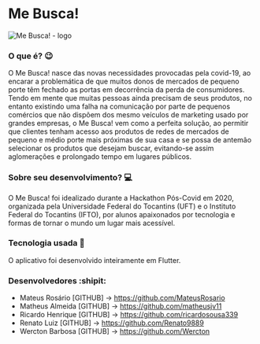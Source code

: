 # Me Busca!
![Me Busca! - logo](https://user-images.githubusercontent.com/38531751/100265363-e7451f00-2f2e-11eb-8253-523661a09ae7.png)

### O que é? :wink:

O Me Busca! nasce das novas necessidades provocadas pela covid-19, ao encarar a problemática de que muitos donos de mercados de pequeno porte têm fechado as portas em decorrência da perda de consumidores. Tendo em mente que muitas pessoas ainda precisam de seus produtos, no entanto existindo uma falha na comunicação por parte de pequenos comércios que não dispõem dos mesmo veículos de marketing usado por grandes empresas, o Me Busca! vem como a perfeita solução, ao permitir que clientes tenham acesso aos produtos de redes de mercados de pequeno e médio porte mais próximas de sua casa e se possa de antemão selecionar os produtos que desejam buscar, evitando-se assim aglomerações e prolongado tempo em lugares públicos.

### Sobre seu desenvolvimento? :computer:

O Me Busca! foi idealizado durante a Hackathon Pós-Covid em 2020, organizada pela Universidade Federal do Tocantins (UFT) e o
Instituto Federal do Tocantins (IFTO), por alunos apaixonados por tecnologia e formas de tornar o mundo um lugar mais acessível.

### Tecnologia usada :wrench:

O aplicativo foi desenvolvido inteiramente em Flutter.

### Desenvolvedores :shipit:

 - Mateus Rosário [GITHUB] -> https://github.com/MateusRosario
 - Matheus Almeida [GITHUB] -> https://github.com/matheusjv11
 - Ricardo Henrique [GITHUB] -> https://github.com/ricardosousa339
 - Renato Luiz [GITHUB] -> https://github.com/Renato9889
 - Wercton Barbosa [GITHUB] -> https://github.com/Wercton
